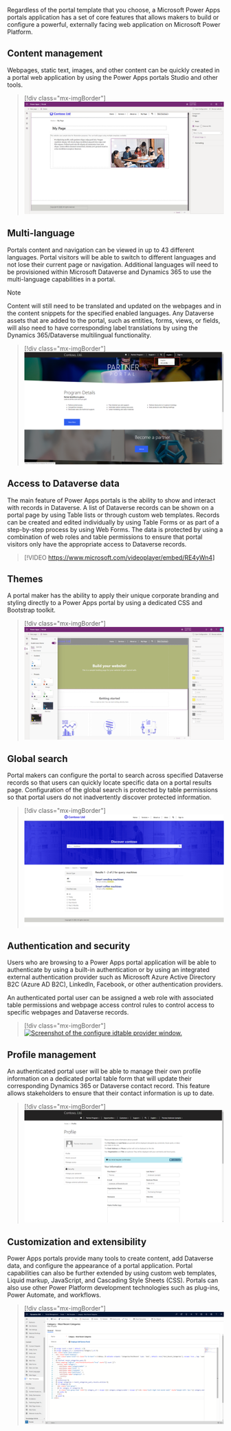 Regardless of the portal template that you choose, a Microsoft Power Apps portals application has a set of core features that allows makers to build or configure a powerful, externally facing web application on Microsoft Power Platform. 

## Content management

Webpages, static text, images, and other content can be quickly created in a portal web application by using the Power Apps portals Studio and other tools.  

> [!div class="mx-imgBorder"]
> [![Screenshot of the portal web application using Power Apps portals Studio.](../media/1-content-management.png)](../media/1-content-management.png#lightbox)

## Multi-language

Portals content and navigation can be viewed in up to 43 different languages. Portal visitors will be able to switch to different languages and not lose their current page or navigation. Additional languages will need to be provisioned within Microsoft Dataverse and Dynamics 365 to use the multi-language capabilities in a portal.

> [!NOTE] 
> Content will still need to be translated and updated on the webpages and in the content snippets for the specified enabled languages. Any Dataverse assets that are added to the portal, such as entities, forms, views, or fields, will also need to have corresponding label translations by using the Dynamics 365/Dataverse multilingual functionality.

> [!div class="mx-imgBorder"]
> [![Screenshot of the switch language in Portals feature.](../media/1-multi-language-portals.png)](../media/1-multi-language-portals.png#lightbox)

## Access to Dataverse data

The main feature of Power Apps portals is the ability to show and interact with records in Dataverse. A list of Dataverse records can be shown on a portal page by using Table lists or through custom web templates. Records can be created and edited individually by using Table Forms or as part of a step-by-step process by using Web Forms. The data is protected by using a combination of web roles and table permissions to ensure that portal visitors only have the appropriate access to Dataverse records.

> [!VIDEO https://www.microsoft.com/videoplayer/embed/RE4yWn4]

## Themes

A portal maker has the ability to apply their unique corporate branding and styling directly to a Power Apps portal by using a dedicated CSS and Bootstrap toolkit.

> [!div class="mx-imgBorder"]
> [![Screenshot of customized Portals theme using a C S S and Bootstrap toolkit.](../media/1-custom-theme.png)](../media/1-custom-theme.png#lightbox)

## Global search

Portal makers can configure the portal to search across specified Dataverse records so that users can quickly locate specific data on a portal results page.  Configuration of the global search is protected by table permissions so that portal users do not inadvertently discover protected information.

> [!div class="mx-imgBorder"]
> [![Screenshot of search across specified Dataverse records.](../media/1-global-search.png)](../media/1-global-search.png#lightbox)

## Authentication and security

Users who are browsing to a Power Apps portal application will be able to authenticate by using a built-in authentication or by using an integrated external authentication provider such as Microsoft Azure Active Directory B2C (Azure AD B2C), LinkedIn, Facebook, or other authentication providers.

An authenticated portal user can be assigned a web role with associated table permissions and webpage access control rules to control access to specific webpages and Dataverse records.

> [!div class="mx-imgBorder"]
> [![Screenshot of the configure idtable provider window.](../media/1-configure-idtable-provider.png)](../media/1-configure-idtable-provider.png#lightbox)

## Profile management

An authenticated portal user will be able to manage their own profile information on a dedicated portal table form that will update their corresponding Dynamics 365 or Dataverse contact record. This feature allows stakeholders to ensure that their contact information is up to date.

> [!div class="mx-imgBorder"]
> [![Screenshot of the Profile Management window.](../media/1-profile-management.png)](../media/1-profile-management.png#lightbox)

## Customization and extensibility

Power Apps portals provide many tools to create content, add Dataverse data, and configure the appearance of a portal application. Portal capabilities can also be further extended by using custom web templates, Liquid markup, JavaScript, and Cascading Style Sheets (CSS). Portals can also use other Power Platform development technologies such as plug-ins, Power Automate, and workflows.

> [!div class="mx-imgBorder"]
> [![Screenshot of the Employee Self=Service Portal web template.](../media/1-web-template.png)](../media/1-web-template.png#lightbox)
